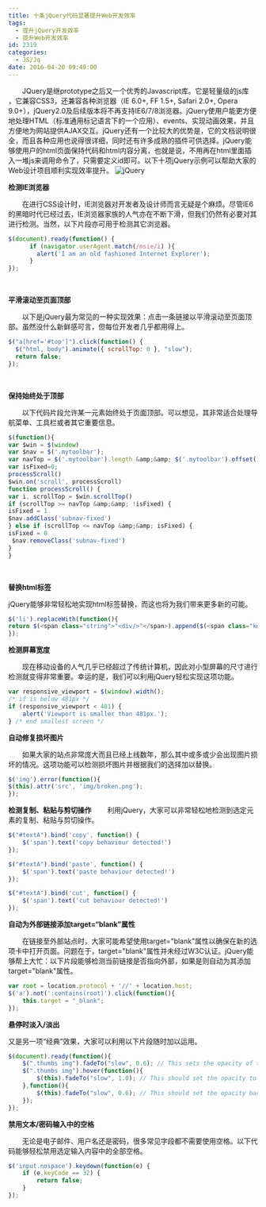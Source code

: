 ```yaml
---
title: 十条jQuery代码显著提升Web开发效率
tags:
  - 提升jQuery开发效率
  - 提升Web开发效率
id: 2319
categories:
  - JS/Jq
date: 2016-04-20 09:49:00
---
```


&emsp;&emsp;JQuery是继prototype之后又一个优秀的Javascript库。它是轻量级的js库 ，它兼容CSS3，还兼容各种浏览器（IE 6.0+, FF 1.5+, Safari 2.0+, Opera 9.0+），jQuery2.0及后续版本将不再支持IE6/7/8浏览器。jQuery使用户能更方便地处理HTML（标准通用标记语言下的一个应用）、events、实现动画效果，并且方便地为网站提供AJAX交互。jQuery还有一个比较大的优势是，它的文档说明很全，而且各种应用也说得很详细，同时还有许多成熟的插件可供选择。jQuery能够使用户的html页面保持代码和html内容分离，也就是说，不用再在html里面插入一堆js来调用命令了，只需要定义id即可。以下十项jQuery示例可以帮助大家的Web设计项目顺利实现效率提升。
![jQuery](http://www.npm8.com/wp-content/uploads/2016/04/48.jpg)

**检测IE浏览器**

&emsp;&emsp;在进行CSS设计时，IE浏览器对开发者及设计师而言无疑是个麻烦。尽管IE6的黑暗时代已经过去，IE浏览器家族的人气亦在不断下滑，但我们仍然有必要对其进行检测。当然，以下片段亦可用于检测其它浏览器。
```javascript
$(document).ready(function() { 
      if (navigator.userAgent.match(/msie/i) ){ 
        alert('I am an old fashioned Internet Explorer'); 
      } 
});
```
&nbsp;

**平滑滚动至页面顶部**

&emsp;&emsp;以下是jQuery最为常见的一种实现效果：点击一条链接以平滑滚动至页面顶部。虽然没什么新鲜感可言，但每位开发者几乎都用得上。
```javascript
$("a[href='#top']").click(function() { 
  $("html, body").animate({ scrollTop: 0 }, "slow"); 
  return false; 
}); 
```
&nbsp;

**保持始终处于顶部**

&emsp;&emsp;以下代码片段允许某一元素始终处于页面顶部。可以想见，其非常适合处理导航菜单、工具栏或者其它重要信息。
```javascript
$(function(){ 
var $win = $(window) 
var $nav = $('.mytoolbar'); 
var navTop = $('.mytoolbar').length &amp;&amp; $('.mytoolbar').offset().top; 
var isFixed=0; 
processScroll() 
$win.on('scroll', processScroll) 
function processScroll() { 
var i, scrollTop = $win.scrollTop() 
if (scrollTop >= navTop &amp;&amp; !isFixed) { 
isFixed = 1 
$nav.addClass('subnav-fixed') 
} else if (scrollTop <= navTop &amp;&amp; isFixed) { 
isFixed = 0 
 $nav.removeClass('subnav-fixed') 
} 
} 
```
&nbsp;

**替换html标签**

jQuery能够非常轻松地实现html标签替换，而这也将为我们带来更多新的可能。
```javascript
$('li').replaceWith(function(){ 
return $(<span class="string">"<div/>"</span>).append($(<span class="keyword">this</span>).contents());
}); 
```

**检测屏幕宽度**

&emsp;&emsp;现在移动设备的人气几乎已经超过了传统计算机，因此对小型屏幕的尺寸进行检测就变得非常重要。幸运的是，我们可以利用jQuery轻松实现这项功能。
```javascript
var responsive_viewport = $(window).width(); 
/* if is below 481px */ 
if (responsive_viewport < 481) { 
    alert('Viewport is smaller than 481px.'); 
} /* end smallest screen */ 
```

**自动修复损坏图片**

&emsp;&emsp;如果大家的站点非常庞大而且已经上线数年，那么其中或多或少会出现图片损坏的情况。这项功能可以检测损坏图片并根据我们的选择加以替换。
```javascript
$('img').error(function(){ 
$(this).attr('src', 'img/broken.png'); 
}); 
```

**检测复制、粘贴与剪切操作**
&emsp;&emsp;利用jQuery，大家可以非常轻松地检测到选定元素的复制、粘贴与剪切操作。
```javascript
$("#textA").bind('copy', function() { 
    $('span').text('copy behaviour detected!') 
}); 

$("#textA").bind('paste', function() { 
    $('span').text('paste behaviour detected!') 
}); 

$("#textA").bind('cut', function() { 
    $('span').text('cut behaviour detected!') 
}); 
```

**自动为外部链接添加target=“blank”属性**

&emsp;&emsp;在链接至外部站点时，大家可能希望使用target="blank"属性以确保在新的选项卡中打开页面。问题在于，target="blank"属性并未经过W3C认证。jQuery能够帮上大忙：以下片段能够检测当前链接是否指向外部，如果是则自动为其添加target="blank"属性。
```javascript
var root = location.protocol + '//' + location.host; 
$('a').not(':contains(root)').click(function(){
    this.target = "_blank"; 
}); 
```

**悬停时淡入/淡出**

又是另一项“经典”效果，大家可以利用以下片段随时加以运用。
```javascript
$(document).ready(function(){ 
    $(".thumbs img").fadeTo("slow", 0.6); // This sets the opacity of the thumbs to fade down to 60% when the page loads 
    $(".thumbs img").hover(function(){ 
        $(this).fadeTo("slow", 1.0); // This should set the opacity to 100% on hover 
    },function(){ 
        $(this).fadeTo("slow", 0.6); // This should set the opacity back to 60% on mouseout 
    }); 
}); 
```

**禁用文本/密码输入中的空格**

&emsp;&emsp;无论是电子邮件、用户名还是密码，很多常见字段都不需要使用空格。以下代码能够轻松禁用选定输入内容中的全部空格。
```javascript
$('input.nospace').keydown(function(e) { 
	if (e.keyCode == 32) { 
		return false; 
	} 
}); 
```